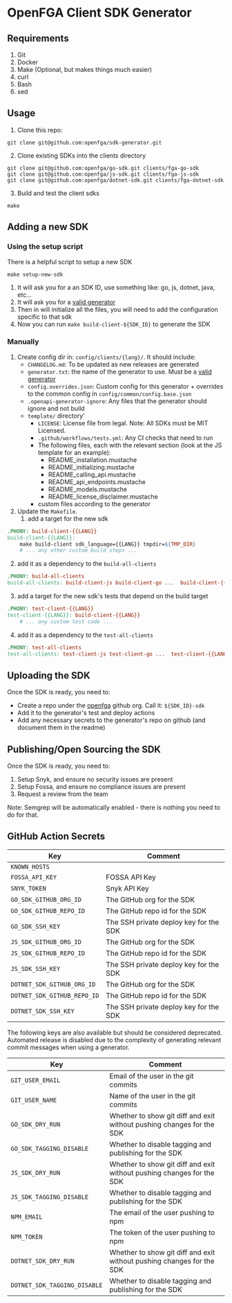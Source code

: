# OpenFGA Client SDK Generator

## Requirements
1. Git
2. Docker
3. Make (Optional, but makes things much easier)
4. curl
5. Bash
6. sed

## Usage

1. Clone this repo:

```shell
git clone git@github.com:openfga/sdk-generator.git
```

2. Clone existing SDKs into the clients directory

```shell
git clone git@github.com:openfga/go-sdk.git clients/fga-go-sdk
git clone git@github.com:openfga/js-sdk.git clients/fga-js-sdk
git clone git@github.com:openfga/dotnet-sdk.git clients/fga-dotnet-sdk
```

3. Build and test the client sdks
```shell
make
```

## Adding a new SDK

### Using the setup script
There is a helpful script to setup a new SDK

```shell
make setup-new-sdk
```

1. It will ask you for a an SDK ID, use something like: go, js, dotnet, java, etc...
2. It will ask you for a [valid generator](https://github.com/OpenAPITools/openapi-generator/blob/master/docs/generators.md)
3. Then in will initialize all the files, you will need to add the configuration specific to that sdk
4. Now you can run `make build-client-${SDK_ID}` to generate the SDK

### Manually

1. Create config dir in: `config/clients/{lang}/`. It should include:
   * `CHANGELOG.md`: To be updated as new releases are generated
   * `generator.txt`: the name of the generator to use. Must be a [valid generator](https://github.com/OpenAPITools/openapi-generator/blob/master/docs/generators.md)
   * `config.overrides.json`: Custom config for this generator + overrides to the common config in `config/common/config.base.json`
   * `.openapi-generator-ignore`: Any files that the generator should ignore and not build
   * `template/` directory'
      * `LICENSE`: License file from legal. Note: All SDKs must be MIT Licensed.
      * `.github/workflows/tests.yml`: Any CI checks that need to run
      * The following files, each with the relevant section (look at the JS template for an example):
         * README_installation.mustache
         * README_initializing.mustache
         * README_calling_api.mustache
         * README_api_endpoints.mustache
         * README_models.mustache
         * README_license_disclaimer.mustache
      * custom files according to the generator
2. Update the `Makefile`.
   1. add a target for the new sdk
```makefile
.PHONY: build-client-{{LANG}}
build-client-{{LANG}}:
	make build-client sdk_language={{LANG}} tmpdir=${TMP_DIR}
	# ... any other custom build steps ...
```
   2. add it as a dependency to the `build-all-clients`
```makefile
.PHONY: build-all-clients
build-all-clients: build-client-js build-client-go ...  build-client-{{LANG}}
```
   3. add a target for the new sdk's tests that depend on the build target
```makefile
.PHONY: test-client-{{LANG}}
test-client-{{LANG}}: build-client-{{LANG}}
	# ... any custom test code ...
```
   4. add it as a dependency to the `test-all-clients`
```makefile
.PHONY: test-all-clients
test-all-clients: test-client-js test-client-go ...  test-client-{{LANG}}
```

## Uploading the SDK

Once the SDK is ready, you need to:
* Create a repo under the [openfga](https://github.com/openfga) github org. Call it: `${SDK_ID}-sdk`
* Add it to the generator's test and deploy actions
* Add any necessary secrets to the generator's repo on github (and document them in the readme)

## Publishing/Open Sourcing the SDK

Once the SDK is ready, you need to:
1. Setup Snyk, and ensure no security issues are present
2. Setup Fossa, and ensure no compliance issues are present
3. Request a review from the team

Note: Semgrep will be automatically enabled - there is nothing you need to do for that.

## GitHub Action Secrets

| Key                         | Comment                                |
|-----------------------------|----------------------------------------|
| `KNOWN_HOSTS`               |                                        |
| `FOSSA_API_KEY`             | FOSSA API Key                          |
| `SNYK_TOKEN`                | Snyk API Key                           |
| `GO_SDK_GITHUB_ORG_ID`      | The GitHub org for the SDK             |
| `GO_SDK_GITHUB_REPO_ID`     | The GitHub repo id for the SDK         |
| `GO_SDK_SSH_KEY`            | The SSH private deploy key for the SDK |
| `JS_SDK_GITHUB_ORG_ID`      | The GitHub org for the SDK             |
| `JS_SDK_GITHUB_REPO_ID`     | The GitHub repo id for the SDK         |
| `JS_SDK_SSH_KEY`            | The SSH private deploy key for the SDK |
| `DOTNET_SDK_GITHUB_ORG_ID`  | The GitHub org for the SDK             |
| `DOTNET_SDK_GITHUB_REPO_ID` | The GitHub repo id for the SDK         |
| `DOTNET_SDK_SSH_KEY`        | The SSH private deploy key for the SDK |

The following keys are also available but should be considered deprecated. Automated release is disabled due to the complexity of generating relevant commit messages when using a generator.

| Key                          | Comment                                                               |
|------------------------------|-----------------------------------------------------------------------|
| `GIT_USER_EMAIL`             | Email of the user in the git commits                                  |
| `GIT_USER_NAME`              | Name of the user in the git commits                                   |
| `GO_SDK_DRY_RUN`             | Whether to show git diff and exit without pushing changes for the SDK |
| `GO_SDK_TAGGING_DISABLE`     | Whether to disable tagging and publishing for the SDK                 |
| `JS_SDK_DRY_RUN`             | Whether to show git diff and exit without pushing changes for the SDK |
| `JS_SDK_TAGGING_DISABLE`     | Whether to disable tagging and publishing for the SDK                 |
| `NPM_EMAIL`                  | The email of the user pushing to npm                                  |
| `NPM_TOKEN`                  | The token of the user pushing to npm                                  |
| `DOTNET_SDK_DRY_RUN`         | Whether to show git diff and exit without pushing changes for the SDK |
| `DOTNET_SDK_TAGGING_DISABLE` | Whether to disable tagging and publishing for the SDK                 |
